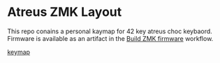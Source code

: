 # Atreus ZMK Layout

This repo conains a personal kaymap for 42 key atreus choc keybaord.
Firmware is available as an artifact in the [Build ZMK firmware](https://github.com/levitatingpineapple/atreus-zmk/actions/workflows/build.yml) workflow.

[keymap](keymap.png)
